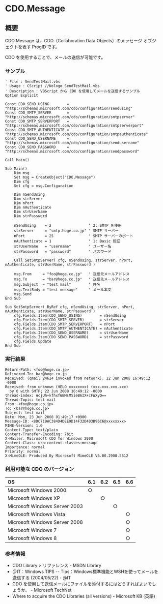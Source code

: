 # CDO.Message
## 概要
CDO.Message は、CDO（Collaboration Data Objects）のメッセージ オブジェクトを表す ProgID です。

CDO を使用することで、メールの送信が可能です。

### サンプル
```vbscript
' File : SendTestMail.vbs
' Usage : CScript //Nologo SendTestMail.vbs
' Description : VBScript から CDO を使用してメールを送信するサンプル
Option Explicit

Const CDO_SEND_USING        = "http://schemas.microsoft.com/cdo/configuration/sendusing"
Const CDO_SMTP_SERVER       = "http://schemas.microsoft.com/cdo/configuration/smtpserver"
Const CDO_SMTP_SERVERPORT   = "http://schemas.microsoft.com/cdo/configuration/smtpserverport"
Const CDO_SMTP_AUTHENTICATE = "http://schemas.microsoft.com/cdo/configuration/smtpauthenticate"
Const CDO_SEND_USERNAME     = "http://schemas.microsoft.com/cdo/configuration/sendusername"
Const CDO_SEND_PASSWORD     = "http://schemas.microsoft.com/cdo/configuration/sendpassword"

Call Main()

Sub Main()
    Dim msg
    Set msg = CreateObject("CDO.Message")
    Dim cfg
    Set cfg = msg.Configuration
    
    Dim nSendUsing
    Dim strServer
    Dim nPort
    Dim nAuthenticate
    Dim strUserName
    Dim strPassword
    
    nSendUsing    = 2                 ' 2: SMTP を使用
    strServer     = "smtp.hoge.co.jp" ' SMTP サーバー
    nPort         = 25                ' SMTP サーバーのポート
    nAuthenticate = 1                 ' 1: Basic 認証
    strUserName   = "username"        ' ユーザー名
    strPassword   = "password"        ' パスワード

    Call SetSmtpServer( cfg, nSendUsing, strServer, nPort, nAuthenticate, strUserName, strPassword )

    msg.From     = "foo@hoge.co.jp"   ' 送信元メールアドレス
    msg.To       = "bar@hoge.co.jp"   ' 送信先メールアドレス
    msg.Subject  = "test mail"        ' 件名
    msg.TextBody = "test message"     ' メール本文
    msg.Send
End Sub

Sub SetSmtpServer( ByRef cfg, nSendUsing, strServer, nPort, nAuthenticate, strUserName, strPassword )
    cfg.Fields.Item(CDO_SEND_USING)        = nSendUsing
    cfg.Fields.Item(CDO_SMTP_SERVER)       = strServer
    cfg.Fields.Item(CDO_SMTP_SERVERPORT)   = nPort
    cfg.Fields.Item(CDO_SMTP_AUTHENTICATE) = nAuthenticate
    cfg.Fields.Item(CDO_SEND_USERNAME)     = strUserName
    cfg.Fields.Item(CDO_SEND_PASSWORD)     = strPassword
    cfg.Fields.Update
End Sub
```
### 実行結果
```
Return-Path: <foo@hoge.co.jp>
Delivered-To: bar@hoge.co.jp
Received: (qmail 24624 invoked from network); 22 Jun 2008 16:49:12 -0000
Received: from unknown (HELO xxxxxxxx) (xxx.xxx.xxx.xxx)
  by 0 with SMTP; 22 Jun 2008 16:49:12 -0000
thread-index: AcjUh+kfhxf6BMsMSieB6IX+cFWXyQ==
Thread-Topic: test mail
From: <foo@hoge.co.jp>
To: <bar@hoge.co.jp>
Subject: test mail
Date: Mon, 23 Jun 2008 01:49:17 +0900
Message-ID: <8DC719AC384D4DEE9D14F32D403B96C6@xxxxxxxx>
MIME-Version: 1.0
Content-Type: text/plain
Content-Transfer-Encoding: 7bit
X-Mailer: Microsoft CDO for Windows 2000
Content-Class: urn:content-classes:message
Importance: normal
Priority: normal
X-MimeOLE: Produced By Microsoft MimeOLE V6.00.2900.5512
```

### 利用可能な CDO のバージョン
|OS|6.1|6.2|6.5|6.6|
|:-|:--|:--|:--|:--|
|Microsoft Windows 2000|○|　|　|　|
|Microsoft Windows XP|　|○|　|　|
|Microsoft Windows Server 2003|　|　|○|　|
|Microsoft Windows Vista|　|　|　|○|
|Microsoft Windows Server 2008|　|　|　|○|
|Microsoft Windows 7|　|　|　|○|
|Microsoft Windows 8|　|　|　|○|

### 参考情報
- CDO Library > リファレンス - MSDN Library
- ＠IT：Windows TIPS -- Tips：Windows標準機能とWSHを使ってメールを送信する (2004/05/22) - @IT
- CDO を使用して送信メールにファイルを添付するにはどうすればよいでしょうか。 - Microsoft TechNet
- Where to acquire the CDO Libraries (all versions) - Microsoft KB (英語)
